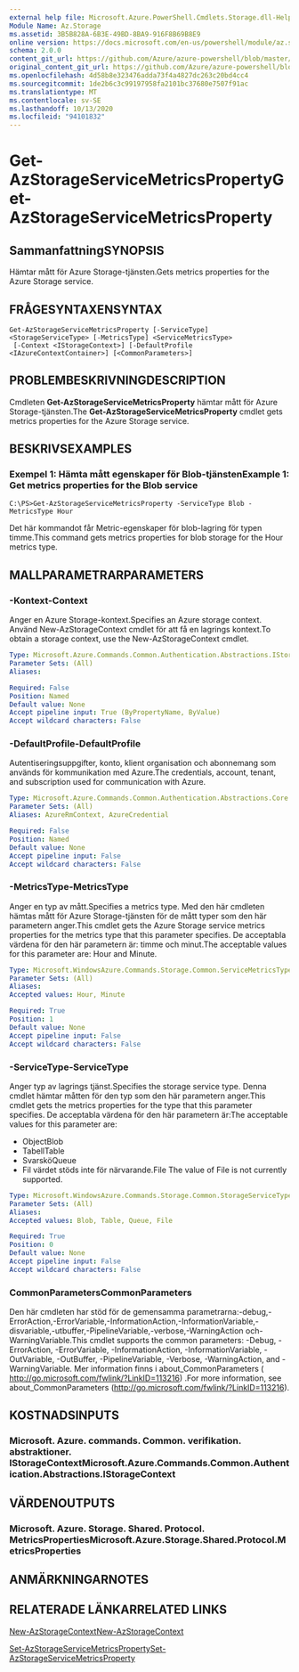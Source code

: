 ```yaml
---
external help file: Microsoft.Azure.PowerShell.Cmdlets.Storage.dll-Help.xml
Module Name: Az.Storage
ms.assetid: 3B5B828A-6B3E-49BD-8BA9-916F8B69B8E9
online version: https://docs.microsoft.com/en-us/powershell/module/az.storage/get-azstorageservicemetricsproperty
schema: 2.0.0
content_git_url: https://github.com/Azure/azure-powershell/blob/master/src/Storage/Storage.Management/help/Get-AzStorageServiceMetricsProperty.md
original_content_git_url: https://github.com/Azure/azure-powershell/blob/master/src/Storage/Storage.Management/help/Get-AzStorageServiceMetricsProperty.md
ms.openlocfilehash: 4d58b8e323476adda73f4a4827dc263c20bd4cc4
ms.sourcegitcommit: 1de2b6c3c99197958fa2101bc37680e7507f91ac
ms.translationtype: MT
ms.contentlocale: sv-SE
ms.lasthandoff: 10/13/2020
ms.locfileid: "94101832"
---
```

# <span data-ttu-id="b506c-101">Get-AzStorageServiceMetricsProperty</span><span class="sxs-lookup"><span data-stu-id="b506c-101">Get-AzStorageServiceMetricsProperty</span></span>

## <span data-ttu-id="b506c-102">Sammanfattning</span><span class="sxs-lookup"><span data-stu-id="b506c-102">SYNOPSIS</span></span>
<span data-ttu-id="b506c-103">Hämtar mått för Azure Storage-tjänsten.</span><span class="sxs-lookup"><span data-stu-id="b506c-103">Gets metrics properties for the Azure Storage service.</span></span>

## <span data-ttu-id="b506c-104">FRÅGESYNTAXEN</span><span class="sxs-lookup"><span data-stu-id="b506c-104">SYNTAX</span></span>

```
Get-AzStorageServiceMetricsProperty [-ServiceType] <StorageServiceType> [-MetricsType] <ServiceMetricsType>
 [-Context <IStorageContext>] [-DefaultProfile <IAzureContextContainer>] [<CommonParameters>]
```

## <span data-ttu-id="b506c-105">PROBLEMBESKRIVNING</span><span class="sxs-lookup"><span data-stu-id="b506c-105">DESCRIPTION</span></span>
<span data-ttu-id="b506c-106">Cmdleten **Get-AzStorageServiceMetricsProperty** hämtar mått för Azure Storage-tjänsten.</span><span class="sxs-lookup"><span data-stu-id="b506c-106">The **Get-AzStorageServiceMetricsProperty** cmdlet gets metrics properties for the Azure Storage service.</span></span>

## <span data-ttu-id="b506c-107">BESKRIVS</span><span class="sxs-lookup"><span data-stu-id="b506c-107">EXAMPLES</span></span>

### <span data-ttu-id="b506c-108">Exempel 1: Hämta mått egenskaper för Blob-tjänsten</span><span class="sxs-lookup"><span data-stu-id="b506c-108">Example 1: Get metrics properties for the Blob service</span></span>
```
C:\PS>Get-AzStorageServiceMetricsProperty -ServiceType Blob -MetricsType Hour
```

<span data-ttu-id="b506c-109">Det här kommandot får Metric-egenskaper för blob-lagring för typen timme.</span><span class="sxs-lookup"><span data-stu-id="b506c-109">This command gets metrics properties for blob storage for the Hour metrics type.</span></span>

## <span data-ttu-id="b506c-110">MALLPARAMETRAR</span><span class="sxs-lookup"><span data-stu-id="b506c-110">PARAMETERS</span></span>

### <span data-ttu-id="b506c-111">-Kontext</span><span class="sxs-lookup"><span data-stu-id="b506c-111">-Context</span></span>
<span data-ttu-id="b506c-112">Anger en Azure Storage-kontext.</span><span class="sxs-lookup"><span data-stu-id="b506c-112">Specifies an Azure storage context.</span></span>
<span data-ttu-id="b506c-113">Använd New-AzStorageContext cmdlet för att få en lagrings kontext.</span><span class="sxs-lookup"><span data-stu-id="b506c-113">To obtain a storage context, use the New-AzStorageContext cmdlet.</span></span>

```yaml
Type: Microsoft.Azure.Commands.Common.Authentication.Abstractions.IStorageContext
Parameter Sets: (All)
Aliases:

Required: False
Position: Named
Default value: None
Accept pipeline input: True (ByPropertyName, ByValue)
Accept wildcard characters: False
```

### <span data-ttu-id="b506c-114">-DefaultProfile</span><span class="sxs-lookup"><span data-stu-id="b506c-114">-DefaultProfile</span></span>
<span data-ttu-id="b506c-115">Autentiseringsuppgifter, konto, klient organisation och abonnemang som används för kommunikation med Azure.</span><span class="sxs-lookup"><span data-stu-id="b506c-115">The credentials, account, tenant, and subscription used for communication with Azure.</span></span>

```yaml
Type: Microsoft.Azure.Commands.Common.Authentication.Abstractions.Core.IAzureContextContainer
Parameter Sets: (All)
Aliases: AzureRmContext, AzureCredential

Required: False
Position: Named
Default value: None
Accept pipeline input: False
Accept wildcard characters: False
```

### <span data-ttu-id="b506c-116">-MetricsType</span><span class="sxs-lookup"><span data-stu-id="b506c-116">-MetricsType</span></span>
<span data-ttu-id="b506c-117">Anger en typ av mått.</span><span class="sxs-lookup"><span data-stu-id="b506c-117">Specifies a metrics type.</span></span>
<span data-ttu-id="b506c-118">Med den här cmdleten hämtas mått för Azure Storage-tjänsten för de mått typer som den här parametern anger.</span><span class="sxs-lookup"><span data-stu-id="b506c-118">This cmdlet gets the Azure Storage service metrics properties for the metrics type that this parameter specifies.</span></span>
<span data-ttu-id="b506c-119">De acceptabla värdena för den här parametern är: timme och minut.</span><span class="sxs-lookup"><span data-stu-id="b506c-119">The acceptable values for this parameter are: Hour and Minute.</span></span>

```yaml
Type: Microsoft.WindowsAzure.Commands.Storage.Common.ServiceMetricsType
Parameter Sets: (All)
Aliases:
Accepted values: Hour, Minute

Required: True
Position: 1
Default value: None
Accept pipeline input: False
Accept wildcard characters: False
```

### <span data-ttu-id="b506c-120">-ServiceType</span><span class="sxs-lookup"><span data-stu-id="b506c-120">-ServiceType</span></span>
<span data-ttu-id="b506c-121">Anger typ av lagrings tjänst.</span><span class="sxs-lookup"><span data-stu-id="b506c-121">Specifies the storage service type.</span></span>
<span data-ttu-id="b506c-122">Denna cmdlet hämtar måtten för den typ som den här parametern anger.</span><span class="sxs-lookup"><span data-stu-id="b506c-122">This cmdlet gets the metrics properties for the type that this parameter specifies.</span></span>
<span data-ttu-id="b506c-123">De acceptabla värdena för den här parametern är:</span><span class="sxs-lookup"><span data-stu-id="b506c-123">The acceptable values for this parameter are:</span></span>
- <span data-ttu-id="b506c-124">Object</span><span class="sxs-lookup"><span data-stu-id="b506c-124">Blob</span></span> 
- <span data-ttu-id="b506c-125">Tabell</span><span class="sxs-lookup"><span data-stu-id="b506c-125">Table</span></span>
- <span data-ttu-id="b506c-126">Svarskö</span><span class="sxs-lookup"><span data-stu-id="b506c-126">Queue</span></span>
- <span data-ttu-id="b506c-127">Fil värdet stöds inte för närvarande.</span><span class="sxs-lookup"><span data-stu-id="b506c-127">File The value of File is not currently supported.</span></span>

```yaml
Type: Microsoft.WindowsAzure.Commands.Storage.Common.StorageServiceType
Parameter Sets: (All)
Aliases:
Accepted values: Blob, Table, Queue, File

Required: True
Position: 0
Default value: None
Accept pipeline input: False
Accept wildcard characters: False
```

### <span data-ttu-id="b506c-128">CommonParameters</span><span class="sxs-lookup"><span data-stu-id="b506c-128">CommonParameters</span></span>
<span data-ttu-id="b506c-129">Den här cmdleten har stöd för de gemensamma parametrarna:-debug,-ErrorAction,-ErrorVariable,-InformationAction,-InformationVariable,-disvariable,-utbuffer,-PipelineVariable,-verbose,-WarningAction och-WarningVariable.</span><span class="sxs-lookup"><span data-stu-id="b506c-129">This cmdlet supports the common parameters: -Debug, -ErrorAction, -ErrorVariable, -InformationAction, -InformationVariable, -OutVariable, -OutBuffer, -PipelineVariable, -Verbose, -WarningAction, and -WarningVariable.</span></span> <span data-ttu-id="b506c-130">Mer information finns i about_CommonParameters ( http://go.microsoft.com/fwlink/?LinkID=113216) .</span><span class="sxs-lookup"><span data-stu-id="b506c-130">For more information, see about_CommonParameters (http://go.microsoft.com/fwlink/?LinkID=113216).</span></span>

## <span data-ttu-id="b506c-131">KOSTNADS</span><span class="sxs-lookup"><span data-stu-id="b506c-131">INPUTS</span></span>

### <span data-ttu-id="b506c-132">Microsoft. Azure. commands. Common. verifikation. abstraktioner. IStorageContext</span><span class="sxs-lookup"><span data-stu-id="b506c-132">Microsoft.Azure.Commands.Common.Authentication.Abstractions.IStorageContext</span></span>

## <span data-ttu-id="b506c-133">VÄRDEN</span><span class="sxs-lookup"><span data-stu-id="b506c-133">OUTPUTS</span></span>

### <span data-ttu-id="b506c-134">Microsoft. Azure. Storage. Shared. Protocol. MetricsProperties</span><span class="sxs-lookup"><span data-stu-id="b506c-134">Microsoft.Azure.Storage.Shared.Protocol.MetricsProperties</span></span>

## <span data-ttu-id="b506c-135">ANMÄRKNINGAR</span><span class="sxs-lookup"><span data-stu-id="b506c-135">NOTES</span></span>

## <span data-ttu-id="b506c-136">RELATERADE LÄNKAR</span><span class="sxs-lookup"><span data-stu-id="b506c-136">RELATED LINKS</span></span>

[<span data-ttu-id="b506c-137">New-AzStorageContext</span><span class="sxs-lookup"><span data-stu-id="b506c-137">New-AzStorageContext</span></span>](./New-AzStorageContext.md)

[<span data-ttu-id="b506c-138">Set-AzStorageServiceMetricsProperty</span><span class="sxs-lookup"><span data-stu-id="b506c-138">Set-AzStorageServiceMetricsProperty</span></span>](./Set-AzStorageServiceMetricsProperty.md)


